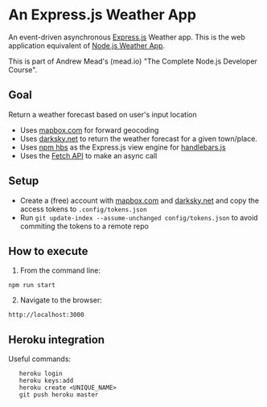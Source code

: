 # An Express.js Weather App
An event-driven asynchronous [Express.js](http://expressjs.com/) Weather app. This is the web application equivalent of [Node.js Weather App](https://github.com/PauloPortugal/nodejs-weather-app).

This is part of Andrew Mead's (mead.io) "The Complete Node.js Developer Course".

## Goal
Return a weather forecast based on user's input location

* Uses [mapbox.com](mapbox.com) for forward geocoding
* Uses [darksky.net](darksky.net) to return the weather forecast for a given town/place.
* Uses [npm hbs](https://www.npmjs.com/package/hbs) as the Express.js view engine for [handlebars.js](https://handlebarsjs.com/)
* Uses the [Fetch API](https://developer.mozilla.org/en-US/docs/Web/API/Fetch_API) to make an async call

## Setup

 * Create a (free) account with [mapbox.com](mapbox.com) and [darksky.net](darksky.net) and copy the access tokens to `.config/tokens.json`
 * Run `git update-index --assume-unchanged config/tokens.json` to avoid commiting the tokens to a remote repo


## How to execute

1. From the command line:
```
npm run start
```
2. Navigate to the browser:
```
http://localhost:3000
```

## Heroku integration

Useful commands:

```
   heroku login
   heroku keys:add
   heroku create <UNIQUE_NAME>
   git push heroku master
```